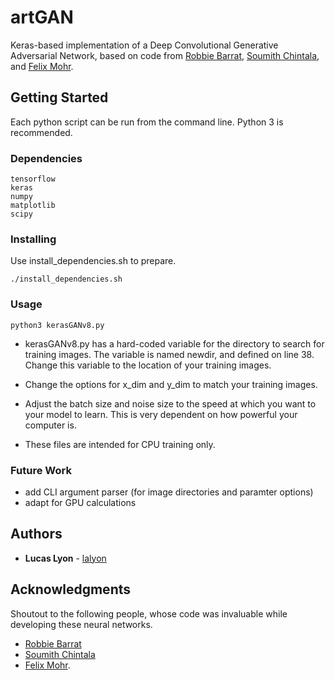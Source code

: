 # artGAN
Keras-based implementation of a Deep Convolutional Generative Adversarial Network, based on code from [Robbie Barrat](https://github.com/robbiebarrat/art-DCGAN), [Soumith Chintala](https://github.com/soumith/dcgan.torch), and [Felix Mohr](https://github.com/FelixMohr/Deep-learning-with-Python/blob/master/DCGAN-MNIST.ipynb). 

## Getting Started

Each python script can be run from the command line. Python 3 is recommended. 

### Dependencies


```
tensorflow
keras
numpy
matplotlib
scipy
```

### Installing

Use install_dependencies.sh to prepare.

```
./install_dependencies.sh
```

### Usage

```
python3 kerasGANv8.py
```
* kerasGANv8.py has a hard-coded variable for the directory to search for training images. The variable is named newdir, and defined on line 38. Change this variable to the location of your training images.

* Change the options for x_dim and y_dim to match your training images.

* Adjust the batch size and noise size to the speed at which you want to your model to learn. This is very dependent on how powerful your computer is. 

* These files are intended for CPU training only.

### Future Work

* add CLI argument parser (for image directories and paramter options)
* adapt for GPU calculations

## Authors

* **Lucas Lyon** - [lalyon](https://github.com/lalyon)


## Acknowledgments
Shoutout to the following people, whose code was invaluable while developing these neural networks.

* [Robbie Barrat](https://github.com/robbiebarrat/art-DCGAN)
* [Soumith Chintala](https://github.com/soumith/dcgan.torch)
* [Felix Mohr](https://github.com/FelixMohr/Deep-learning-with-Python/blob/master/DCGAN-MNIST.ipynb). 



